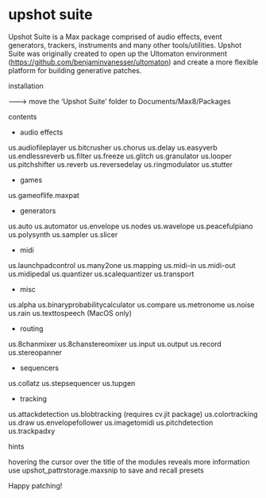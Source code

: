 # upshot suite

Upshot Suite is a Max package comprised of audio effects, event generators, trackers, instruments and many other tools/utilities. Upshot Suite was originally created to open up the Ultomaton environment (https://github.com/benjaminvanesser/ultomaton) and create a more flexible platform for building generative patches. 

installation

---> move the ‘Upshot Suite’ folder to Documents/Max8/Packages


contents

- audio effects

us.audiofileplayer
us.bitcrusher
us.chorus
us.delay
us.easyverb
us.endlessreverb
us.filter
us.freeze
us.glitch
us.granulator
us.looper
us.pitchshifter
us.reverb
us.reversedelay
us.ringmodulator
us.stutter

- games

us.gameoflife.maxpat

- generators

us.auto
us.automator
us.envelope
us.nodes
us.wavelope
us.peacefulpiano
us.polysynth
us.sampler
us.slicer

- midi

us.launchpadcontrol
us.many2one
us.mapping
us.midi-in
us.midi-out
us.midipedal
us.quantizer
us.scalequantizer
us.transport

- misc

us.alpha
us.binaryprobabilitycalculator
us.compare
us.metronome
us.noise
us.rain
us.texttospeech (MacOS only)

- routing

us.8chanmixer
us.8chanstereomixer
us.input
us.output
us.record
us.stereopanner

- sequencers

us.collatz
us.stepsequencer
us.tupgen

- tracking

us.attackdetection
us.blobtracking (requires cv.jit package)
us.colortracking
us.draw
us.envelopefollower
us.imagetomidi
us.pitchdetection
us.trackpadxy


hints

hovering the cursor over the title of the modules reveals more information
use upshot_pattrstorage.maxsnip to save and recall presets


Happy patching!

